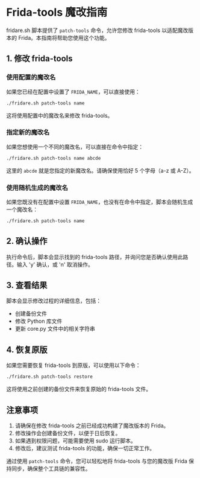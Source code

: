 # Frida-tools 魔改指南

fridare.sh 脚本提供了 `patch-tools` 命令，允许您修改 frida-tools 以适配魔改版本的 Frida。本指南将帮助您使用这个功能。

## 1. 修改 frida-tools

### 使用配置的魔改名

如果您已经在配置中设置了 `FRIDA_NAME`，可以直接使用：

```bash
./fridare.sh patch-tools name
```

这将使用配置中的魔改名来修改 frida-tools。

### 指定新的魔改名

如果您想使用一个不同的魔改名，可以直接在命令中指定：

```bash
./fridare.sh patch-tools name abcde
```

这里的 `abcde` 就是您指定的新魔改名。请确保使用恰好 5 个字母（a-z 或 A-Z）。

### 使用随机生成的魔改名

如果您既没有在配置中设置 `FRIDA_NAME`，也没有在命令中指定，脚本会随机生成一个魔改名：

```bash
./fridare.sh patch-tools name
```

## 2. 确认操作

执行命令后，脚本会显示找到的 frida-tools 路径，并询问您是否确认使用此路径。输入 'y' 确认，或 'n' 取消操作。

## 3. 查看结果

脚本会显示修改过程的详细信息，包括：

- 创建备份文件
- 修改 Python 库文件
- 更新 core.py 文件中的相关字符串

## 4. 恢复原版

如果您需要恢复 frida-tools 到原版，可以使用以下命令：

```bash
./fridare.sh patch-tools restore
```

这将使用之前创建的备份文件来恢复原始的 frida-tools 文件。

## 注意事项

1. 请确保在修改 frida-tools 之前已经成功构建了魔改版本的 Frida。
2. 修改操作会创建备份文件，以便于日后恢复。
3. 如果遇到权限问题，可能需要使用 sudo 运行脚本。
4. 修改后，建议测试 frida-tools 的功能，确保一切正常工作。

通过使用 `patch-tools` 命令，您可以轻松地将 frida-tools 与您的魔改版 Frida 保持同步，确保整个工具链的兼容性。